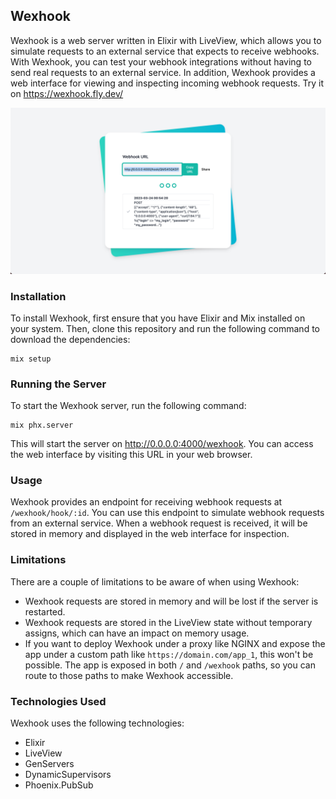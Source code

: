 ## Wexhook

Wexhook is a web server written in Elixir with LiveView, which allows you to simulate requests to an external service that expects to receive webhooks. With Wexhook, you can test your webhook integrations without having to send real requests to an external service. In addition, Wexhook provides a web interface for viewing and inspecting incoming webhook requests. Try it on https://wexhook.fly.dev/

![demo](img/demo.png)


### Installation

To install Wexhook, first ensure that you have Elixir and Mix installed on your system. Then, clone this repository and run the following command to download the dependencies:

```shell
mix setup
```


### Running the Server

To start the Wexhook server, run the following command:

```shell
mix phx.server
```

This will start the server on http://0.0.0.0:4000/wexhook. You can access the web interface by visiting this URL in your web browser.


### Usage

Wexhook provides an endpoint for receiving webhook requests at `/wexhook/hook/:id`. You can use this endpoint to simulate webhook requests from an external service. When a webhook request is received, it will be stored in memory and displayed in the web interface for inspection.


### Limitations

There are a couple of limitations to be aware of when using Wexhook:

- Wexhook requests are stored in memory and will be lost if the server is restarted.
- Wexhook requests are stored in the LiveView state without temporary assigns, which can have an impact on memory usage.
- If you want to deploy Wexhook under a proxy like NGINX and expose the app under a custom path like `https://domain.com/app_1`, this won't be possible. The app is exposed in both `/` and `/wexhook` paths, so you can route to those paths to make Wexhook accessible.


### Technologies Used

Wexhook uses the following technologies:

- Elixir
- LiveView
- GenServers
- DynamicSupervisors
- Phoenix.PubSub


